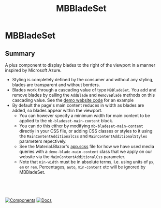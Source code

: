 ﻿---
uid: C.MBBladeSet
title: MBBladeSet
---
# MBBladeSet

## Summary

A plus component to display blades to the right of the viewport in a manner inspired by Microsoft Azure.

- Styling is completely defined by the consumer and without any styling, blades are transparent and without borders.
- Blades work through a cascading value of type `MBBladeSet`. You add and remove blades by calling the `AddBlade` and `RemoveBlade` methods on this cascading value. See the [demo website code](https://github.com/Material-Blazor/Material.Blazor/blob/main/Material.Blazor/Components/BladeSet/MBBladeSet.razor.cs) for an example
- By default the page's main content reduces in width as blades are added, so blades appear within the viewport.
  - You can however specify a minimum width for main content to be applied to the `mb-bladeset-main-content` block.
  - You can do this either by modifying `mb-bladeset-main-content` directly in your CSS file, or adding CSS classes or styles to it using the `MainContentAdditionalCss` and `MainContentAdditionalStyles` parameters repectively.
  - See the Material.Blazor's [app.scss](https://github.com/Material-Blazor/Material.Blazor/blob/main/Material.Blazor.Website/Styles/app.scss) file for how we have used media queries with a `demo-blade-main-content` class that we apply on our website via the `MainContentAdditionalCss` parameter.
  - Note that `min-width` must be in absolute terms, i.e. using units of `px`, `em` or `rem`. Percentages, `auto`, `min-content` etc will be ignored by MBBladeSet.

&nbsp;

&nbsp;

[![Components](https://img.shields.io/static/v1?label=Components&message=Plus&color=red)](xref:A.PlusComponents)
[![Docs](https://img.shields.io/static/v1?label=API%20Documentation&message=MBBladeSet&color=brightgreen)](xref:Material.Blazor.MBBladeSet)
